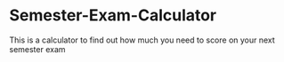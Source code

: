 # Semester-Exam-Calculator
This is a calculator to find out how much you need to score on your next semester exam
